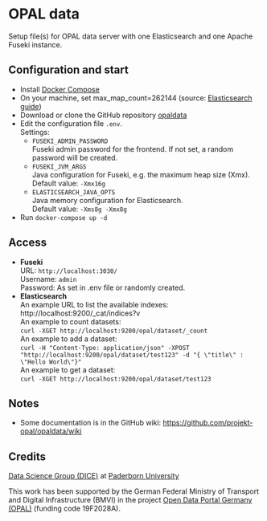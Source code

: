 # OPAL data

Setup file(s) for OPAL data server with one Elasticsearch and one Apache Fuseki instance.

## Configuration and start

- Install [Docker Compose](https://docs.docker.com/compose/install/)
- On your machine, set max_map_count=262144 (source: [Elasticsearch guide](https://www.elastic.co/guide/en/elasticsearch/reference/current/docker.html#docker-cli-run-prod-mode))
- Download or clone the GitHub repository [opaldata](https://github.com/projekt-opal/opaldata)
- Edit the configuration file  `.env`.  
  Settings:
    - `FUSEKI_ADMIN_PASSWORD`  
      Fuseki admin password for the frontend. If not set, a random password will be created.
    - `FUSEKI_JVM_ARGS`  
      Java configuration for Fuseki, e.g. the maximum heap size (Xmx).  
      Default value: `-Xmx16g`
    - `ELASTICSEARCH_JAVA_OPTS`  
      Java memory configuration for Elasticsearch.  
      Default value: `-Xms8g -Xmx8g`
- Run `docker-compose up -d`

## Access

- **Fuseki**  
  URL: `http://localhost:3030/`  
  Username: `admin`  
  Password: As set in .env file or randomly created.
- **Elasticsearch**  
  An example URL to list the available indexes:  
  http://localhost:9200/_cat/indices?v  
  An example to count datasets:  
  `curl -XGET http://localhost:9200/opal/dataset/_count`  
  An example to add a dataset:  
  `curl -H "Content-Type: application/json" -XPOST "http://localhost:9200/opal/dataset/test123" -d "{ \"title\" : \"Hello World\"}"`  
  An example to get a dataset:  
  `curl -XGET http://localhost:9200/opal/dataset/test123`  

## Notes 

* Some documentation is in the GitHub wiki: https://github.com/projekt-opal/opaldata/wiki

## Credits

[Data Science Group (DICE)](https://dice-research.org/) at [Paderborn University](https://www.uni-paderborn.de/)

This work has been supported by the German Federal Ministry of Transport and Digital Infrastructure (BMVI) in the project [Open Data Portal Germany (OPAL)](http://projekt-opal.de/) (funding code 19F2028A).
